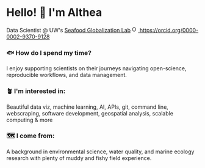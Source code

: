 <h1 align="left"> Hello! 🔆 I'm Althea </h1>

Data Scientist @ UW's [Seafood Globalization Lab](http://seafood-globalization-lab.weebly.com/) 
<a href="https://orcid.org/0000-0002-9370-9128">
<img alt="ORCID logo" src="https://info.orcid.org/wp-content/uploads/2019/11/orcid_16x16.png" width="16" height="16" />
https://orcid.org/0000-0002-9370-9128
</a>

### :fish: How do I spend my time?

I enjoy supporting scientists on their journeys navigating open-science, reproducible workflows, and data management.

### 🪴 I'm interested in: 

Beautiful data viz, machine learning, AI, APIs, git, command line, webscraping, software development, geospatial analysis, scalable computing & more 

### 🗺️ I come from: 

A background in environmental science, water quality, and marine ecology research with plenty of muddy and fishy field experience. 

<!--
**theamarks/theamarks** is a ✨ _special_ ✨ repository because its `README.md` (this file) appears on your GitHub profile.

Here are some ideas to get you started:

- 🔭 I’m currently working on ...
- 🌱 I’m currently learning ...
- 👯 I’m looking to collaborate on ...
- 🤔 I’m looking for help with ...
- 💬 Ask me about ...
- 📫 How to reach me: ...
- 😄 Pronouns: ...
- ⚡ Fun fact: ...

emoji directory: https://gist.github.com/rxaviers/7360908
-->
